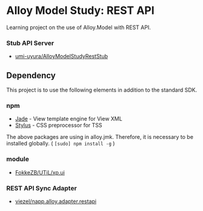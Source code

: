 Alloy Model Study: REST API
============================

Learning project on the use of Alloy.Model with REST API.

### Stub API Server

* [umi-uyura/AlloyModelStudyRestStub](https://github.com/umi-uyura/AlloyModelStudyRestStub)


Dependency
----------

This project is to use the following elements in addition to the standard SDK.


### npm

* [Jade](http://jade-lang.com/) - View template engine for View XML
* [Stylus](http://stylus-lang.com/) - CSS preprocessor for TSS

The above packages are using in alloy.jmk. Therefore, it is necessary to be installed globally. ( `[sudo] npm install -g` )


### module

* [FokkeZB/UTiL/xp.ui](https://github.com/FokkeZB/UTiL/blob/master/docs/xp.ui.md)

### REST API Sync Adapter

* [viezel/napp.alloy.adapter.restapi](https://github.com/viezel/napp.alloy.adapter.restapi)
